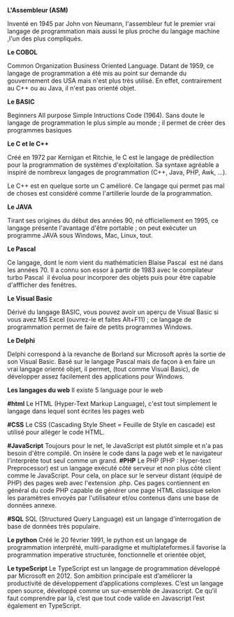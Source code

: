 **L'Assembleur (ASM)**

Inventé en 1945 par John von Neumann, l'assembleur fut le premier vrai langage de programmation mais aussi le plus proche du langage machine ,l'un des plus compliqués.

**Le COBOL**

Common Organization Business Oriented Language. Datant de 1959, ce langage de programmation a été mis au point sur demande du gouvernement des USA mais n'est plus très utilisé. En effet, contrairement au C++ ou au Java, il n'est pas orienté objet. 

**Le BASIC**

Beginners All purpose Simple Intructions Code (1964). Sans doute le langage de programmation le plus simple au monde ; il permet de créer des programmes basiques

**Le C et le C++**

Créé en 1972 par Kernigan et Ritchie, le C est le langage de prédilection pour la programmation de systèmes d'exploitation. Sa syntaxe agréable a inspiré de nombreux langages de programmation (C++, Java, PHP, Awk, …). 

Le C++ est en quelque sorte un C amélioré. Ce langage qui permet pas mal de choses est considéré comme l'artillerie lourde de la programmation. 

**Le JAVA**

Tirant ses origines du début des années 90, né officiellement en 1995, ce langage présente l'avantage d'être portable ; on peut exécuter un programme JAVA sous Windows, Mac, Linux, tout. 


**Le Pascal**

Ce langage, dont le nom vient du mathématicien Blaise Pascal  est né dans les années 70. Il a connu son essor à partir de 1983 avec le compilateur turbo Pascal  il évolua pour incorporer des objets puis pour être capable d'affficher des fenêtres. 

**Le Visual Basic**

Dérivé du langage BASIC, vous pouvez avoir un aperçu de Visual Basic si vous avez MS Excel (ouvrez-le et faites Alt+F11) ; ce langage de programmation permet de faire de petits programmes Windows. 

**Le Delphi**

Delphi correspond à la revanche de Borland sur Microsoft après la sortie de son Visual Basic. Basé sur le langage Pascal mais de façon à en faire un vrai langage orienté objet, il permet, (tout comme Visual Basic), de développer assez facilement des applications pour Windows. 

**Les langages du web**
Il existe 5 language pour le web

**#html**
Le HTML (Hyper-Text Markup Language), c'est tout simplement le langage dans lequel sont écrites les pages web 

**#CSS**
Le CSS (Cascading Style Sheet = Feuille de Style en cascade) est utilisé pour alléger le code HTML. 

**#JavaScript**
Toujours pour le net, le JavaScript est plutôt simple et n'a pas besoin d'être compilé. On insère le code dans la page web et le navigateur l'interprète tout seul comme un grand. 
**#PHP**
Le PHP (PHP : Hyper-text Preprocessor) est un langage exécuté côté serveur et non plus côté client comme le JavaScript. Pour cela, on place sur le serveur distant (équipé de PHP) des pages web avec l'extension .php. Ces pages contiennent en général du code PHP capable de générer une page HTML classique selon les paramètres envoyés par l'utilisateur et/ou contenus dans une base de données annexe. 

**#SQL**
SQL (Structured Query Language) est un langage d'interrogation de base de données très populaire. 

**Le python**
Créé le 20 février 1991, le python est un langage de programmation interprété, multi-paradigme et multiplateformes.il favorise la programmation imperative structurée, fonctionnelle et orientée objet, 

**Le typeScript**
Le TypeScript est un langage de programmation développé par Microsoft en 2012. Son ambition principale est d’améliorer la productivité de développement d’applications complexes. C’est un langage open source, développé comme un sur-ensemble de Javascript. Ce qu’il faut comprendre par là, c’est que tout code valide en Javascript l’est également en TypeScript. 